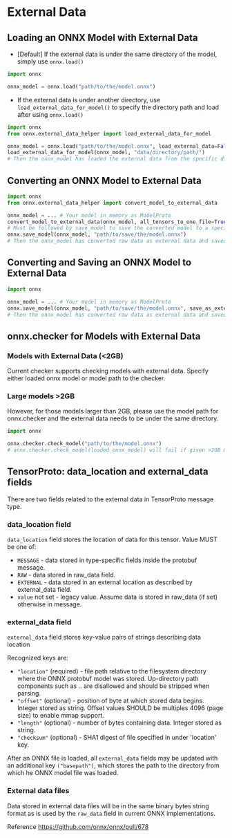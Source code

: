 <!--
Copyright (c) ONNX Project Contributors

SPDX-License-Identifier: Apache-2.0
-->

# External Data

## Loading an ONNX Model with External Data

* [Default] If the external data is under the same directory of the model, simply use `onnx.load()`

```python
import onnx

onnx_model = onnx.load("path/to/the/model.onnx")
```

* If the external data is under another directory, use `load_external_data_for_model()` to specify the directory path and load after using `onnx.load()`

```python
import onnx
from onnx.external_data_helper import load_external_data_for_model

onnx_model = onnx.load("path/to/the/model.onnx", load_external_data=False)
load_external_data_for_model(onnx_model, "data/directory/path/")
# Then the onnx_model has loaded the external data from the specific directory
```

## Converting an ONNX Model to External Data
```python
import onnx
from onnx.external_data_helper import convert_model_to_external_data

onnx_model = ... # Your model in memory as ModelProto
convert_model_to_external_data(onnx_model, all_tensors_to_one_file=True, location="filename", size_threshold=1024, convert_attribute=False)
# Must be followed by save_model to save the converted model to a specific path
onnx.save_model(onnx_model, "path/to/save/the/model.onnx")
# Then the onnx_model has converted raw data as external data and saved to specific directory
```

## Converting and Saving an ONNX Model to External Data

```python
import onnx

onnx_model = ... # Your model in memory as ModelProto
onnx.save_model(onnx_model, "path/to/save/the/model.onnx", save_as_external_data=True, all_tensors_to_one_file=True, location="filename", size_threshold=1024, convert_attribute=False)
# Then the onnx_model has converted raw data as external data and saved to specific directory
```

## onnx.checker for Models with External Data

### Models with External Data (<2GB)

Current checker supports checking models with external data. Specify either loaded onnx model or model path to the checker.

### Large models >2GB

However, for those models larger than 2GB, please use the model path for onnx.checker and the external data needs to be under the same directory.

```python
import onnx

onnx.checker.check_model("path/to/the/model.onnx")
# onnx.checker.check_model(loaded_onnx_model) will fail if given >2GB model
```

## TensorProto: data_location and external_data fields

There are two fields related to the external data in TensorProto message type.

### data_location field

`data_location` field stores the location of data for this tensor. Value MUST be one of:
* `MESSAGE` - data stored in type-specific fields inside the protobuf message.
* `RAW` - data stored in raw_data field.
* `EXTERNAL` - data stored in an external location as described by external_data field.
* `value` not set - legacy value. Assume data is stored in raw_data (if set) otherwise in message.

### external_data field

`external_data` field stores key-value pairs of strings describing data location

Recognized keys are:

* `"location"` (required) - file path relative to the filesystem directory where the ONNX protobuf model was stored. Up-directory path components such as .. are disallowed and should be stripped when parsing.
* `"offset"` (optional) - position of byte at which stored data begins. Integer stored as string. Offset values SHOULD be multiples 4096 (page size) to enable mmap support.
* `"length"` (optional) - number of bytes containing data. Integer stored as string.
* `"checksum"` (optional) - SHA1 digest of file specified in under 'location' key.

After an ONNX file is loaded, all `external_data` fields may be updated with an additional key `("basepath")`, which stores the path to the directory from which he ONNX model file was loaded.

### External data files

Data stored in external data files will be in the same binary bytes string format as is used by the `raw_data` field in current ONNX implementations.

Reference
https://github.com/onnx/onnx/pull/678
